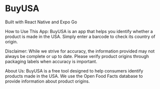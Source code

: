 # BuyUSA
Built with React Native and Expo Go

How to Use This App:
BuyUSA is an app that helps you identify whether a product is made in the USA. 
Simply enter a barcode to check its country of origin.
                              
Disclaimer: 
While we strive for accuracy, the information provided may not always be complete or up to date. 
Please verify product origins through packaging labels when accuracy is important. 
                                
About Us:
BuyUSA is a free tool designed to help consumers identify products made in the USA. 
We use the Open Food Facts database to provide information about product origins. 
